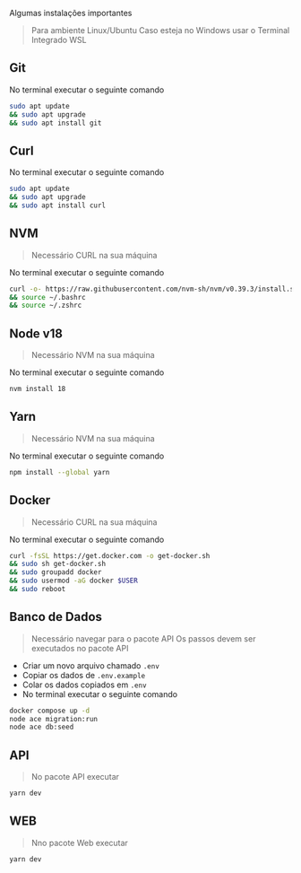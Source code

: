 Algumas instalações importantes

> Para ambiente Linux/Ubuntu
> Caso esteja no Windows usar o Terminal Integrado WSL

## Git

No terminal executar o seguinte comando

```bash
sudo apt update
&& sudo apt upgrade
&& sudo apt install git
```

## Curl

No terminal executar o seguinte comando

```bash
sudo apt update
&& sudo apt upgrade
&& sudo apt install curl
```

## NVM

> Necessário CURL na sua máquina

No terminal executar o seguinte comando

```bash
curl -o- https://raw.githubusercontent.com/nvm-sh/nvm/v0.39.3/install.sh | bash
&& source ~/.bashrc
&& source ~/.zshrc
```

## Node v18

> Necessário NVM na sua máquina

No terminal executar o seguinte comando

```bash
nvm install 18
```

## Yarn

> Necessário NVM na sua máquina

No terminal executar o seguinte comando

```bash
npm install --global yarn
```

## Docker

> Necessário CURL na sua máquina

No terminal executar o seguinte comando

```bash
curl -fsSL https://get.docker.com -o get-docker.sh
&& sudo sh get-docker.sh
&& sudo groupadd docker
&& sudo usermod -aG docker $USER
&& sudo reboot
```

## Banco de Dados

> Necessário navegar para o pacote API
> Os passos devem ser executados no pacote API

- Criar um novo arquivo chamado `.env`
- Copiar os dados de `.env.example`
- Colar os dados copiados em `.env`
- No terminal executar o seguinte comando

```bash
docker compose up -d
node ace migration:run
node ace db:seed

```

## API

> No pacote API executar

```bash
yarn dev
```

## WEB

> Nno pacote Web executar

```bash
yarn dev
```

